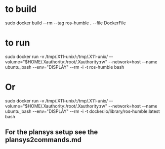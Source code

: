 
# to build

 sudo docker build --rm  --tag ros-humble . --file DockerFile

# to run

 sudo docker run -v /tmp/.X11-unix/:/tmp/.X11-unix/ --volume="$HOME/.Xauthority:/root/.Xauthority:rw" --network=host --name ubuntu_bash --env="DISPLAY" --rm -i -t ros-humble bash

# Or

 sudo docker run -v /tmp/.X11-unix/:/tmp/.X11-unix/ --volume="$HOME/.Xauthority:/root/.Xauthority:rw" --network=host --name ubuntu_bash --env="DISPLAY" --rm -i -t docker.io/library/ros-humble:latest bash

## For the plansys setup see the plansys2commands.md